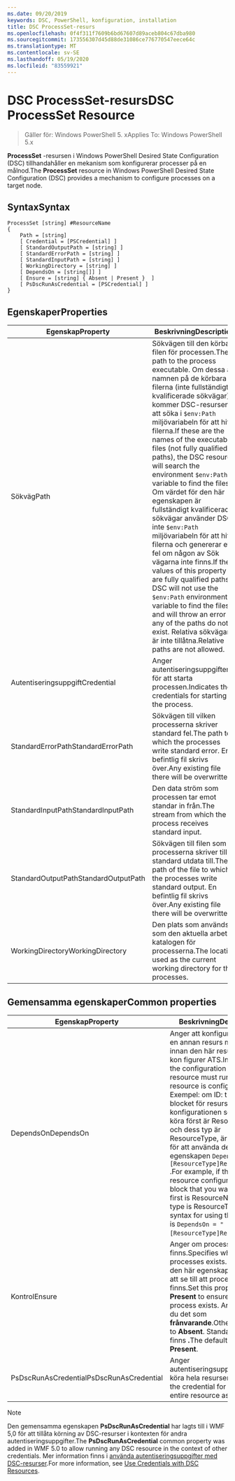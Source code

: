 ```yaml
---
ms.date: 09/20/2019
keywords: DSC, PowerShell, konfiguration, installation
title: DSC ProcessSet-resurs
ms.openlocfilehash: 0f4f311f7609b6bd67607d89aceb804c67dba980
ms.sourcegitcommit: 173556307d45d88de31086ce776770547eece64c
ms.translationtype: MT
ms.contentlocale: sv-SE
ms.lasthandoff: 05/19/2020
ms.locfileid: "83559921"
---
```

# <a name="dsc-processset-resource"></a><span data-ttu-id="1e57b-103">DSC ProcessSet-resurs</span><span class="sxs-lookup"><span data-stu-id="1e57b-103">DSC ProcessSet Resource</span></span>

> <span data-ttu-id="1e57b-104">Gäller för: Windows PowerShell 5. x</span><span class="sxs-lookup"><span data-stu-id="1e57b-104">Applies To: Windows PowerShell 5.x</span></span>

<span data-ttu-id="1e57b-105">**ProcessSet** -resursen i Windows PowerShell Desired State Configuration (DSC) tillhandahåller en mekanism som konfigurerar processer på en målnod.</span><span class="sxs-lookup"><span data-stu-id="1e57b-105">The **ProcessSet** resource in Windows PowerShell Desired State Configuration (DSC) provides a mechanism to configure processes on a target node.</span></span>

## <a name="syntax"></a><span data-ttu-id="1e57b-106">Syntax</span><span class="sxs-lookup"><span data-stu-id="1e57b-106">Syntax</span></span>

```Syntax
ProcessSet [string] #ResourceName
{
    Path = [string]
    [ Credential = [PSCredential] ]
    [ StandardOutputPath = [string] ]
    [ StandardErrorPath = [string] ]
    [ StandardInputPath = [string] ]
    [ WorkingDirectory = [string] ]
    [ DependsOn = [string[]] ]
    [ Ensure = [string] { Absent | Present }  ]
    [ PsDscRunAsCredential = [PSCredential] ]
}
```

## <a name="properties"></a><span data-ttu-id="1e57b-107">Egenskaper</span><span class="sxs-lookup"><span data-stu-id="1e57b-107">Properties</span></span>

|<span data-ttu-id="1e57b-108">Egenskap</span><span class="sxs-lookup"><span data-stu-id="1e57b-108">Property</span></span> |<span data-ttu-id="1e57b-109">Beskrivning</span><span class="sxs-lookup"><span data-stu-id="1e57b-109">Description</span></span> |
|---|---|
|<span data-ttu-id="1e57b-110">Sökväg</span><span class="sxs-lookup"><span data-stu-id="1e57b-110">Path</span></span> |<span data-ttu-id="1e57b-111">Sökvägen till den körbara filen för processen.</span><span class="sxs-lookup"><span data-stu-id="1e57b-111">The path to the process executable.</span></span> <span data-ttu-id="1e57b-112">Om dessa är namnen på de körbara filerna (inte fullständigt kvalificerade sökvägar) kommer DSC-resursen att söka i `$env:Path` miljövariabeln för att hitta filerna.</span><span class="sxs-lookup"><span data-stu-id="1e57b-112">If these are the names of the executable files (not fully qualified paths), the DSC resource will search the environment `$env:Path` variable to find the files.</span></span> <span data-ttu-id="1e57b-113">Om värdet för den här egenskapen är fullständigt kvalificerade sökvägar använder DSC inte `$env:Path` miljövariabeln för att hitta filerna och genererar ett fel om någon av Sök vägarna inte finns.</span><span class="sxs-lookup"><span data-stu-id="1e57b-113">If the values of this property are fully qualified paths, DSC will not use the `$env:Path` environment variable to find the files, and will throw an error if any of the paths do not exist.</span></span> <span data-ttu-id="1e57b-114">Relativa sökvägar är inte tillåtna.</span><span class="sxs-lookup"><span data-stu-id="1e57b-114">Relative paths are not allowed.</span></span> |
|<span data-ttu-id="1e57b-115">Autentiseringsuppgift</span><span class="sxs-lookup"><span data-stu-id="1e57b-115">Credential</span></span> |<span data-ttu-id="1e57b-116">Anger autentiseringsuppgifterna för att starta processen.</span><span class="sxs-lookup"><span data-stu-id="1e57b-116">Indicates the credentials for starting the process.</span></span> |
|<span data-ttu-id="1e57b-117">StandardErrorPath</span><span class="sxs-lookup"><span data-stu-id="1e57b-117">StandardErrorPath</span></span> |<span data-ttu-id="1e57b-118">Sökvägen till vilken processerna skriver standard fel.</span><span class="sxs-lookup"><span data-stu-id="1e57b-118">The path to which the processes write standard error.</span></span> <span data-ttu-id="1e57b-119">En befintlig fil skrivs över.</span><span class="sxs-lookup"><span data-stu-id="1e57b-119">Any existing file there will be overwritten.</span></span> |
|<span data-ttu-id="1e57b-120">StandardInputPath</span><span class="sxs-lookup"><span data-stu-id="1e57b-120">StandardInputPath</span></span> |<span data-ttu-id="1e57b-121">Den data ström som processen tar emot standar in från.</span><span class="sxs-lookup"><span data-stu-id="1e57b-121">The stream from which the process receives standard input.</span></span> |
|<span data-ttu-id="1e57b-122">StandardOutputPath</span><span class="sxs-lookup"><span data-stu-id="1e57b-122">StandardOutputPath</span></span> |<span data-ttu-id="1e57b-123">Sökvägen till filen som processerna skriver till standard utdata till.</span><span class="sxs-lookup"><span data-stu-id="1e57b-123">The path of the file to which the processes write standard output.</span></span> <span data-ttu-id="1e57b-124">En befintlig fil skrivs över.</span><span class="sxs-lookup"><span data-stu-id="1e57b-124">Any existing file there will be overwritten.</span></span> |
|<span data-ttu-id="1e57b-125">WorkingDirectory</span><span class="sxs-lookup"><span data-stu-id="1e57b-125">WorkingDirectory</span></span> |<span data-ttu-id="1e57b-126">Den plats som används som den aktuella arbets katalogen för processerna.</span><span class="sxs-lookup"><span data-stu-id="1e57b-126">The location used as the current working directory for the processes.</span></span> |

## <a name="common-properties"></a><span data-ttu-id="1e57b-127">Gemensamma egenskaper</span><span class="sxs-lookup"><span data-stu-id="1e57b-127">Common properties</span></span>

|<span data-ttu-id="1e57b-128">Egenskap</span><span class="sxs-lookup"><span data-stu-id="1e57b-128">Property</span></span> |<span data-ttu-id="1e57b-129">Beskrivning</span><span class="sxs-lookup"><span data-stu-id="1e57b-129">Description</span></span> |
|---|---|
|<span data-ttu-id="1e57b-130">DependsOn</span><span class="sxs-lookup"><span data-stu-id="1e57b-130">DependsOn</span></span> |<span data-ttu-id="1e57b-131">Anger att konfigurationen av en annan resurs måste köras innan den här resursen har kon figurer ATS.</span><span class="sxs-lookup"><span data-stu-id="1e57b-131">Indicates that the configuration of another resource must run before this resource is configured.</span></span> <span data-ttu-id="1e57b-132">Exempel: om ID: t för skript blocket för resurs konfigurationen som du vill köra först är ResourceName och dess typ är ResourceType, är syntaxen för att använda den här egenskapen `DependsOn = "[ResourceType]ResourceName"` .</span><span class="sxs-lookup"><span data-stu-id="1e57b-132">For example, if the ID of the resource configuration script block that you want to run first is ResourceName and its type is ResourceType, the syntax for using this property is `DependsOn = "[ResourceType]ResourceName"`.</span></span> |
|<span data-ttu-id="1e57b-133">Kontrol</span><span class="sxs-lookup"><span data-stu-id="1e57b-133">Ensure</span></span> |<span data-ttu-id="1e57b-134">Anger om processerna finns.</span><span class="sxs-lookup"><span data-stu-id="1e57b-134">Specifies whether the processes exists.</span></span> <span data-ttu-id="1e57b-135">Ange att den här egenskapen **finns** för att se till att processen finns.</span><span class="sxs-lookup"><span data-stu-id="1e57b-135">Set this property to **Present** to ensure that the process exists.</span></span> <span data-ttu-id="1e57b-136">Annars anger du det som **frånvarande**.</span><span class="sxs-lookup"><span data-stu-id="1e57b-136">Otherwise, set it to **Absent**.</span></span> <span data-ttu-id="1e57b-137">Standardvärdet finns **.**</span><span class="sxs-lookup"><span data-stu-id="1e57b-137">The default value is **Present**.</span></span> |
|<span data-ttu-id="1e57b-138">PsDscRunAsCredential</span><span class="sxs-lookup"><span data-stu-id="1e57b-138">PsDscRunAsCredential</span></span> |<span data-ttu-id="1e57b-139">Anger autentiseringsuppgifter för att köra hela resursen som.</span><span class="sxs-lookup"><span data-stu-id="1e57b-139">Sets the credential for running the entire resource as.</span></span> |

> [!NOTE]
> <span data-ttu-id="1e57b-140">Den gemensamma egenskapen **PsDscRunAsCredential** har lagts till i WMF 5,0 för att tillåta körning av DSC-resurser i kontexten för andra autentiseringsuppgifter.</span><span class="sxs-lookup"><span data-stu-id="1e57b-140">The **PsDscRunAsCredential** common property was added in WMF 5.0 to allow running any DSC resource in the context of other credentials.</span></span> <span data-ttu-id="1e57b-141">Mer information finns i [använda autentiseringsuppgifter med DSC-resurser](../../../configurations/runasuser.md).</span><span class="sxs-lookup"><span data-stu-id="1e57b-141">For more information, see [Use Credentials with DSC Resources](../../../configurations/runasuser.md).</span></span>
